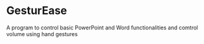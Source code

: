 # GesturEase
A program to control basic PowerPoint and Word functionalities and comtrol volume using hand gestures 
